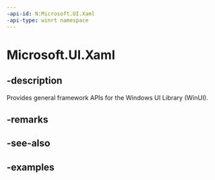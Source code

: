 ```yaml
---
-api-id: N:Microsoft.UI.Xaml
-api-type: winrt namespace
---
```


<!-- Namespace syntax.
namespace Microsoft.UI.Xaml
-->

# Microsoft.UI.Xaml

## -description

Provides general framework APIs for the Windows UI Library (WinUI).

## -remarks

## -see-also

## -examples


